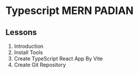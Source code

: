 # Typescript MERN PADIAN

## Lessons

1. Introduction
2. Install Tools
3. Create TypeScript React App By Vite
4. Create Git Repository
